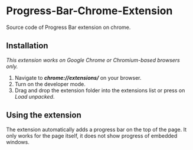 # Progress-Bar-Chrome-Extension
Source code of Progress Bar extension on chrome.

## Installation 
*This extension works on Google Chrome or Chromium-based browsers only.*

1. Navigate to ***chrome://extensions/*** on your browser.
2. Turn on the developer mode.
3. Drag and drop the extension folder into the extensions list or press on *Load unpacked*.

## Using the extension

The extension automatically adds a progress bar on the top of the page. It only works for the page itself, it does not show progress of embedded windows. 
